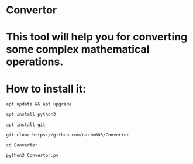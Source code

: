 # Convertor
# This tool will help you for converting some complex mathematical operations. 
# How to install it:

```apt update && apt upgrade```


```apt install python3```


```apt install git ```


```git clone https://github.com/nazim003/Convertor```


```cd Convertor```


```python3 Convertor.py```
